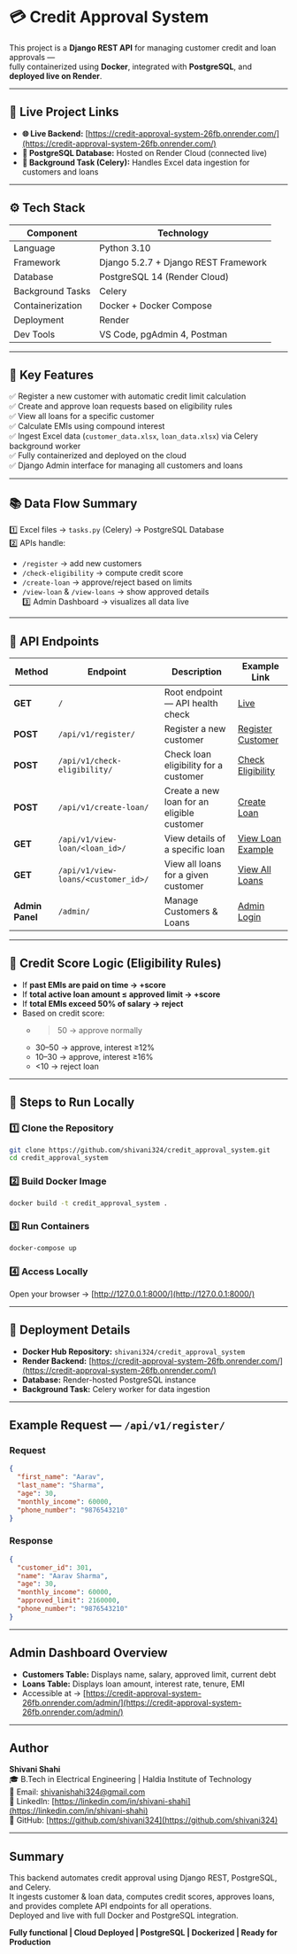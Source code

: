 # 💳 Credit Approval System

This project is a **Django REST API** for managing customer credit and loan approvals —  
fully containerized using **Docker**, integrated with **PostgreSQL**, and **deployed live on Render**.

---

## 🚀 Live Project Links

- **🌐 Live Backend:** [https://credit-approval-system-26fb.onrender.com/](https://credit-approval-system-26fb.onrender.com/)
- **🐘 PostgreSQL Database:** Hosted on Render Cloud (connected live)
- **🧠 Background Task (Celery):** Handles Excel data ingestion for customers and loans

---

## ⚙️ Tech Stack

| Component | Technology |
|------------|-------------|
| Language | Python 3.10 |
| Framework | Django 5.2.7 + Django REST Framework |
| Database | PostgreSQL 14 (Render Cloud) |
| Background Tasks | Celery |
| Containerization | Docker + Docker Compose |
| Deployment | Render |
| Dev Tools | VS Code, pgAdmin 4, Postman |

---

## 🧩 Key Features

✅ Register a new customer with automatic credit limit calculation  
✅ Create and approve loan requests based on eligibility rules  
✅ View all loans for a specific customer  
✅ Calculate EMIs using compound interest  
✅ Ingest Excel data (`customer_data.xlsx`, `loan_data.xlsx`) via Celery background worker  
✅ Fully containerized and deployed on the cloud  
✅ Django Admin interface for managing all customers and loans  

---

## 📚 Data Flow Summary

1️⃣ Excel files → `tasks.py` (Celery) → PostgreSQL Database  
2️⃣ APIs handle:
   - `/register` → add new customers  
   - `/check-eligibility` → compute credit score  
   - `/create-loan` → approve/reject based on limits  
   - `/view-loan` & `/view-loans` → show approved details  
3️⃣ Admin Dashboard → visualizes all data live  

---

## 🔗 API Endpoints

| Method | Endpoint | Description | Example Link |
|--------|-----------|--------------|---------------|
| **GET** | `/` | Root endpoint — API health check | [Live](https://credit-approval-system-26fb.onrender.com/) |
| **POST** | `/api/v1/register/` | Register a new customer | [Register Customer](https://credit-approval-system-26fb.onrender.com/api/v1/register/) |
| **POST** | `/api/v1/check-eligibility/` | Check loan eligibility for a customer | [Check Eligibility](https://credit-approval-system-26fb.onrender.com/api/v1/check-eligibility/) |
| **POST** | `/api/v1/create-loan/` | Create a new loan for an eligible customer | [Create Loan](https://credit-approval-system-26fb.onrender.com/api/v1/create-loan/) |
| **GET** | `/api/v1/view-loan/<loan_id>/` | View details of a specific loan | [View Loan Example](https://credit-approval-system-26fb.onrender.com/api/v1/view-loan/1/) |
| **GET** | `/api/v1/view-loans/<customer_id>/` | View all loans for a given customer | [View All Loans](https://credit-approval-system-26fb.onrender.com/api/v1/view-loans/10/) |
| **Admin Panel** | `/admin/` | Manage Customers & Loans | [Admin Login](https://credit-approval-system-26fb.onrender.com/admin/) |

---

## 🧮 Credit Score Logic (Eligibility Rules)

- If **past EMIs are paid on time → +score**
- If **total active loan amount ≤ approved limit → +score**
- If **total EMIs exceed 50% of salary → reject**
- Based on credit score:
  - >50 → approve normally  
  - 30–50 → approve, interest ≥12%  
  - 10–30 → approve, interest ≥16%  
  - <10 → reject loan  

---

## 🧰 Steps to Run Locally

### 1️⃣ Clone the Repository
```bash
git clone https://github.com/shivani324/credit_approval_system.git
cd credit_approval_system
```

### 2️⃣ Build Docker Image
```bash
docker build -t credit_approval_system .
```

### 3️⃣ Run Containers
```bash
docker-compose up
```

### 4️⃣ Access Locally
Open your browser → [http://127.0.0.1:8000/](http://127.0.0.1:8000/)

---

## 🐳 Deployment Details

- **Docker Hub Repository:** `shivani324/credit_approval_system`
- **Render Backend:** [https://credit-approval-system-26fb.onrender.com/](https://credit-approval-system-26fb.onrender.com/)
- **Database:** Render-hosted PostgreSQL instance
- **Background Task:** Celery worker for data ingestion

---

##  Example Request — `/api/v1/register/`

### **Request**
```json
{
  "first_name": "Aarav",
  "last_name": "Sharma",
  "age": 30,
  "monthly_income": 60000,
  "phone_number": "9876543210"
}
```

### **Response**
```json
{
  "customer_id": 301,
  "name": "Aarav Sharma",
  "age": 30,
  "monthly_income": 60000,
  "approved_limit": 2160000,
  "phone_number": "9876543210"
}
```

---

##  Admin Dashboard Overview

- **Customers Table:** Displays name, salary, approved limit, current debt  
- **Loans Table:** Displays loan amount, interest rate, tenure, EMI  
- Accessible at → [https://credit-approval-system-26fb.onrender.com/admin/](https://credit-approval-system-26fb.onrender.com/admin/)  

---

##  Author

**Shivani Shahi**  
🎓 B.Tech in Electrical Engineering | Haldia Institute of Technology  
📧 Email: shivanishahi324@gmail.com  
🔗 LinkedIn: [https://linkedin.com/in/shivani-shahi](https://linkedin.com/in/shivani-shahi)  
🐙 GitHub: [https://github.com/shivani324](https://github.com/shivani324)

---

##  Summary

This backend automates credit approval using Django REST, PostgreSQL, and Celery.  
It ingests customer & loan data, computes credit scores, approves loans, and provides complete API endpoints for all operations.  
Deployed and live with full Docker and PostgreSQL integration.  

**Fully functional |  Cloud Deployed |  PostgreSQL |  Dockerized |  Ready for Production**
